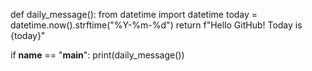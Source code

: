 def daily_message():
    from datetime import datetime
    today = datetime.now().strftime("%Y-%m-%d")
    return f"Hello GitHub! Today is {today}"

if __name__ == "__main__":
    print(daily_message())
